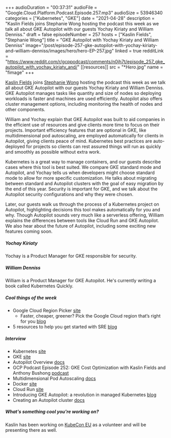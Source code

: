 +++
audioDuration = "00:37:31"
audioFile = "Google.Cloud.Platform.Podcast.Episode.257.mp3"
audioSize = 53946340
categories = ["Kubernetes", "GKE"]
date = "2021-04-28"
description = "Kaslin Fields joins Stephanie Wong hosting the podcast this week as we talk all about GKE Autopilot with our guests Yochay Kiriaty and William Denniss."
draft = false
episodeNumber = 257
hosts = ["Kaslin Fields", "Stephanie Wong"]
title = "GKE Autopilot with Yochay Kiriaty and William Denniss"
image="/post/episode-257-gke-autopilot-with-yochay-kiriaty-and-william-denniss/images/hero/hero-EP-257.jpg"
linked = true
redditLink = "https://www.reddit.com/r/gcppodcast/comments/n0jh7t/episode_257_gke_autopilot_with_yochay_kiriaty_and/"
[[resources]]
  src = "**Hero*.jpg"
  name = "fimage"
+++

[Kaslin Fields](https://twitter.com/kaslinfields) joins [Stephanie Wong](https://twitter.com/stephr_wong) hosting the podcast this week as we talk all about GKE Autopilot with our guests Yochay Kiriaty and William Denniss. GKE Autopilot manages tasks like quantity and size of nodes so deploying workloads is faster and machines are used efficiently. Autopilot also offers cluster management options, including monitoring the health of nodes and other components.

William and Yochay explain that GKE Autopilot was built to aid companies in the efficient use of resources and give clients more time to focus on their projects. Important efficiency features that are optional in GKE, like multidimensional pod autoscaling, are employed automatically for clients in Autopilot, giving clients peace of mind. Kubernetes best practices are auto-deployed for projects so clients can rest assured things will run as quickly and smoothly as possible without extra work.

Kubernetes is a great way to manage containers, and our guests describe cases where this tool is best suited. We compare GKE standard mode and Autopilot, and Yochay tells us when developers might choose standard mode to allow for more specific customization. He talks about migrating between standard and Autopilot clusters with the goal of easy migration by the end of this year. Security is important for GKE, and we talk about the Autopilot security configurations and why they were chosen. 

Later, our guests walk us through the process of a Kubernetes project on Autopilot, highlighting decisions this tool makes automatically for you and why. Though Autopilot sounds very much like a serverless offering, William explains the differences between tools like Cloud Run and GKE Autopilot. We also hear about the future of Autopilot, including some exciting new features coming soon.

##### Yochay Kiriaty

Yochay is a Product Manager for GKE responsible for security.

##### William Denniss

William is a Product Manager for GKE Autopilot. He's currently writing a book called Kubernetes Quickly.

##### Cool things of the week

* Google Cloud Region Picker [site](https://gcp-region-picker.web.app)
     * Faster, cheaper, greener? Pick the Google Cloud region that’s right for you [blog](https://cloud.google.com/blog/topics/sustainability/google-cloud-region-picker-helps-you-make-the-green-choice)
* 5 resources to help you get started with SRE [blog](https://cloud.google.com/blog/products/devops-sre/5-google-sre-resources-to-get-started)

##### Interview

* Kubernetes [site](https://kubernetes.io)
* GKE [site](https://cloud.google.com/kubernetes-engine)
* Autopilot Overview [docs](https://cloud.google.com/kubernetes-engine/docs/concepts/autopilot-overview)
* GCP Podcast Episode 252: GKE Cost Optimization with Kaslin Fields and Anthony Bushong [podcast](https://www.gcppodcast.com/post/episode-252-gke-cost-optimization-with-kaslin-fields-and-anthony-bushong/)
* Multidimensional Pod Autoscaling [docs](https://cloud.google.com/kubernetes-engine/docs/how-to/multidimensional-pod-autoscaling)
* Docker [site](https://www.docker.com)
* Cloud Run [site](https://cloud.google.com/run)
* Introducing GKE Autopilot: a revolution in managed Kubernetes [blog](https://cloud.google.com/blog/products/containers-kubernetes/introducing-gke-autopilot)
* Creating an Autopilot cluster [docs](https://cloud.google.com/kubernetes-engine/docs/how-to/creating-an-autopilot-cluster)

##### What's something cool you're working on?

Kaslin has been working on [KubeCon EU](https://events.linuxfoundation.org/kubecon-cloudnativecon-europe/?utm_source=Google&utm_medium=Paid%20Search&utm_campaign=KubeConEU2021&gclid=Cj0KCQjwyZmEBhCpARIsALIzmnJ3JrhGFhjhoQyfSffVlYY_X_MNWR_oUQoR9HdXwxj0VLZlrmTpMLEaApKIEALw_wcB) as a volunteer and will be presenting there as well.
